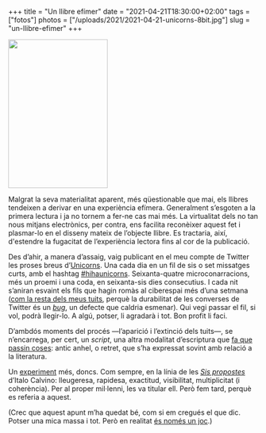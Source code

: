 +++
title = "Un llibre efímer"
date = "2021-04-21T18:30:00+02:00"
tags = ["fotos"]
photos = ["/uploads/2021/2021-04-21-unicorns-8bit.jpg"]
slug = "un-llibre-efimer"
+++

<a href="https://twitter.com/hashtag/hihaunicorns"><img src="/uploads/2021/2021-04-21-unicorns-8bit.jpg" alt="" title="" width="200" height="300"></a>

Malgrat la seva materialitat aparent, més qüestionable que mai, els llibres tendeixen a derivar en una experiència efímera. Generalment s’esgoten a la primera lectura i ja no tornem a fer-ne cas mai més. La virtualitat dels no tan nous mitjans electrònics, per contra, ens facilita reconèixer aquest fet i plasmar-lo en el disseny mateix de l’objecte llibre. Es tractaria, així, d'estendre la fugacitat de l’experiència lectora fins al cor de la publicació.

Des d’ahir, a manera d’assaig, vaig publicant en el meu compte de Twitter les proses breus d’[Unicorns](https://carlesbellver.net/contes/unicorns). Una cada dia en un fil de sis o set missatges curts, amb el hashtag [#hihaunicorns](https://twitter.com/hashtag/hihaunicorns). Seixanta-quatre microconarracions, més un proemi i una coda, en seixanta-sis dies consecutius. I cada nit s’aniran esvaint els fils que hagin romàs al ciberespai més d’una setmana ([com la resta dels meus tuits](/2018/07/18/204612.html), perquè la durabilitat de les converses de Twitter és un [*bug*](/2014/05/29/the-internet-with.html), un defecte que caldria esmenar). Qui vegi passar el fil, si vol, podrà llegir-lo. A algú, potser, li agradarà i tot. Bon profit li faci.

D’ambdós moments del procés —l’aparició i l’extinció dels tuits—, se n’encarrega, per cert, un *script*, una altra modalitat d’escriptura que [fa que passin coses](/2021/04/14/healing-power-javascript/): antic anhel, o retret, que s’ha expressat sovint amb relació a la literatura.

Un [experiment](https://carlesbellver.net/taller/) més, doncs. Com sempre, en la línia de les [*Sis propostes*](https://it.wikipedia.org/wiki/Lezioni_americane) d’Italo Calvino: lleugeresa, rapidesa, exactitud, visibilitat, multiplicitat (i coherència). Per al proper mil·lenni, les va titular ell. Però fem tard, perquè es referia a aquest.

(Crec que aquest apunt m’ha quedat bé, com si em cregués el que dic. Potser una mica massa i tot. Però en realitat [és només un joc](/2014/03/14/julio-cortzar-jugbamos.html).)